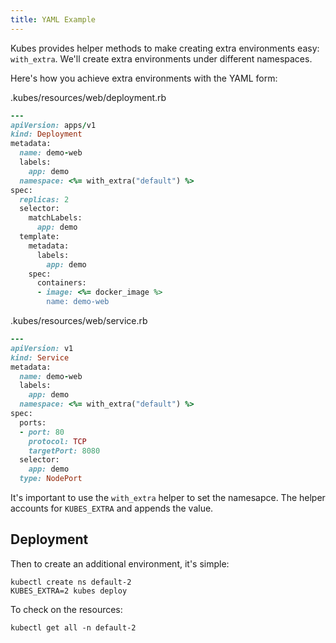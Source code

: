 ```yaml
---
title: YAML Example
---
```


Kubes provides helper methods to make creating extra environments easy: `with_extra`.  We'll create extra environments under different namespaces.

Here's how you achieve extra environments with the YAML form:

.kubes/resources/web/deployment.rb

```ruby
---
apiVersion: apps/v1
kind: Deployment
metadata:
  name: demo-web
  labels:
    app: demo
  namespace: <%= with_extra("default") %>
spec:
  replicas: 2
  selector:
    matchLabels:
      app: demo
  template:
    metadata:
      labels:
        app: demo
    spec:
      containers:
      - image: <%= docker_image %>
        name: demo-web
```

.kubes/resources/web/service.rb

```ruby
---
apiVersion: v1
kind: Service
metadata:
  name: demo-web
  labels:
    app: demo
  namespace: <%= with_extra("default") %>
spec:
  ports:
  - port: 80
    protocol: TCP
    targetPort: 8080
  selector:
    app: demo
  type: NodePort
```

It's important to use the `with_extra` helper to set the namesapce. The helper accounts for `KUBES_EXTRA` and appends the value.

## Deployment

Then to create an additional environment, it's simple:

    kubectl create ns default-2
    KUBES_EXTRA=2 kubes deploy

To check on the resources:

    kubectl get all -n default-2
